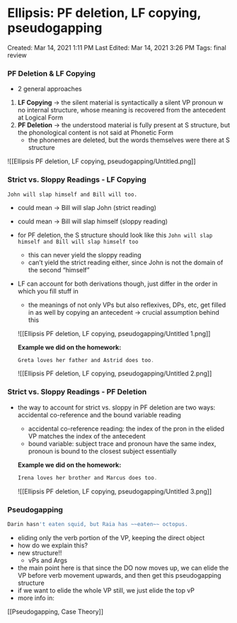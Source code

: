# Ellipsis: PF deletion, LF copying, pseudogapping

Created: Mar 14, 2021 1:11 PM
Last Edited: Mar 14, 2021 3:26 PM
Tags: final review

### PF Deletion & LF Copying

- 2 general approaches
1. **LF Copying** -> the silent material is syntactically a silent VP pronoun w no internal structure, whose meaning is recovered from the antecedent at Logical Form
2. **PF Deletion** -> the understood material is fully present at S structure, but the phonological content is not said at Phonetic Form
    - the phonemes are deleted, but the words themselves were there at S structure

![[Ellipsis PF deletion, LF copying, pseudogapping/Untitled.png]]

### Strict vs. Sloppy Readings - LF Copying

```
John will slap himself and Bill will too.

```

- could mean -> Bill will slap John (strict reading)
- could mean -> Bill will slap himself (sloppy reading)
- for PF deletion, the S structure should look like this
`John will slap himself and Bill will slap himself too`
    - this can never yield the sloppy reading
    - can’t yield the strict reading either, since John is not the domain of the second “himself”
- LF can account for both derivations though, just differ in the order in which you fill stuff in
    - the meanings of not only VPs but also reflexives, DPs, etc, get filled in as well by copying an antecedent -> crucial assumption behind this

    ![[Ellipsis PF deletion, LF copying, pseudogapping/Untitled 1.png]]

    **Example we did on the homework:** 

    ```jsx
    Greta loves her father and Astrid does too. 
    ```

    ![[Ellipsis PF deletion, LF copying, pseudogapping/Untitled 2.png]]

### Strict vs. Sloppy Readings - PF Deletion

- the way to account for strict vs. sloppy in PF deletion are two ways: accidental co-reference and the bound variable reading
    - accidental co-reference reading: the index of the pron in the elided VP matches the index of the antecedent
    - bound variable: subject trace and pronoun have the same index, pronoun is bound to the closest subject essentially

    **Example we did on the homework:** 

    ```jsx
    Irena loves her brother and Marcus does too. 
    ```

    ![[Ellipsis PF deletion, LF copying, pseudogapping/Untitled 3.png]]

### Pseudogapping

```jsx
Darin hasn't eaten squid, but Raia has ~~eaten~~ octopus. 
```

- eliding only the verb portion of the VP, keeping the direct object
- how do we explain this?
- new structure!!
    - vPs and Args
- the main point here is that since the DO now moves up, we can elide the VP before verb movement upwards, and then get this pseudogapping structure
- if we want to elide the whole VP still, we just elide the top vP
- more info in:

[[Pseudogapping, Case Theory]]